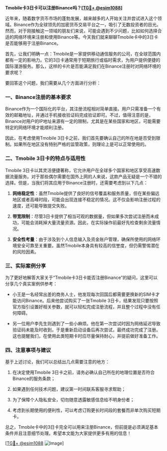 **Tmobile卡3日卡可以注册Binance吗？[[TG💪+ @esim1088](https://t.me/s/esim1088)]**

近年来，随着数字货币市场的蓬勃发展，越来越多的人开始关注并尝试进入这个领域。Binance作为全球领先的加密货币交易平台之一，吸引了无数投资者的目光。然而，对于刚接触这一领域的朋友们来说，可能会遇到不少问题，比如如何选择合适的网络环境来注册和使用Binance等。今天我们就来聊聊Tmobile卡中的3日卡是否能够用于注册Binance。

首先，让我们明确一点：Tmobile是一家提供移动通信服务的公司，在全球范围内都有一定的影响力。它的3日卡通常用于短期旅行或临时需求，为用户提供便捷的国际漫游服务。那么，这样的卡片是否能满足我们在Binance注册时对网络环境的要求呢？

要回答这个问题，我们需要从几个方面进行分析：

### 一、Binance注册的基本要求

Binance作为一个国际化的平台，其注册流程相对简单直接。用户只需准备一个有效的邮箱地址，并通过手机接收验证码完成验证即可。不过，值得注意的是，Binance对用户的IP地址来源有一定的限制，尤其是在某些国家和地区，可能需要特定的网络环境才能顺利注册。

因此，在考虑使用Tmobile 3日卡之前，我们首先要确认自己的所在地是否受到限制。如果所在地区没有特别严格的监管政策，则理论上是可以正常使用的。

### 二、Tmobile 3日卡的特点与适用性

Tmobile 3日卡以其灵活便捷著称，它允许用户在全球多个国家和地区享受高速数据流量服务。对于那些偶尔需要在国外上网的人来说，这款产品无疑是一个不错的选择。但是，当我们将其应用于Binance注册时，还需要考虑到以下几点：

1. **网络稳定性**：虽然Tmobile提供了良好的信号覆盖和服务质量，但在某些偏远地区或者高峰时段，可能会出现连接不稳定的情况。这不仅会影响注册过程的速度，还可能导致提交失败。
   
2. **带宽限制**：尽管3日卡提供了相当可观的数据量，但如果多次尝试注册而未成功，可能会消耗掉大量流量资源。因此，在实际操作前最好先检查剩余流量情况。

3. **安全性考量**：由于涉及到个人信息输入及资金账户管理，确保所使用的网络环境安全可靠至关重要。虽然Tmobile本身具有较高的信誉度，但仍需警惕潜在的风险因素。

### 三、实际案例分享

为了更好地解答大家关于“Tmobile卡3日卡能否注册Binance”的疑问，这里可以分享几个真实案例供参考：

- 小王是一名经常出差的商务人士，他发现每次回国后都需要更换新的SIM卡才能访问Binance。后来他尝试购买了一张Tmobile 3日卡，结果发现只要按照官方指引设置好相关参数，就可以轻松完成注册流程，并且整个过程中没有任何障碍。
  
- 另一位用户李先生则遇到了一些小麻烦。他在第一次尝试时因为网络延迟导致验证码未能及时收到，于是重新启动设备后再次尝试，最终成功完成了注册。这也提醒我们，在使用此类短期卡时应尽量保持耐心，并提前做好准备工作。

### 四、注意事项与建议

基于上述讨论，我们可以总结出几点需要注意的地方：

1. 在决定使用Tmobile 3日卡之前，请务必确认自己所在的地理位置是否符合Binance的服务条款；
   
2. 如果遇到任何技术问题，建议第一时间联系客服寻求帮助；
   
3. 为了保障个人隐私安全，切勿随意透露敏感信息给不明身份者；
   
4. 考虑到长期使用的便利性，可以考虑订购更长时间段的套餐而非单次购买短期卡。

总之，Tmobile卡中的3日卡完全可以用来注册Binance，但前提是必须满足基本条件并且注意细节处理。希望本文能为大家提供更多有用的信息！

[[TG💪+ @esim1088](https://t.me/s/esim1088) ![Image](https://i.postimg.cc/4NQfJmqS/Snipaste-2025-05-13-00-14-12.png)]